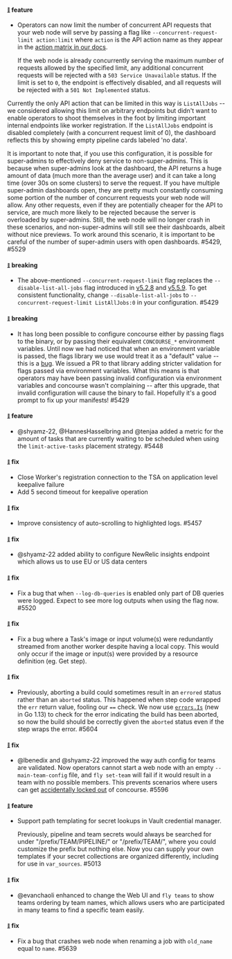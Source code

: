 #### <sub><sup><a name="5429" href="#5429">:link:</a></sup></sub> feature

* Operators can now limit the number of concurrent API requests that your web node will serve by passing a flag like `--concurrent-request-limit action:limit` where `action` is the API action name as they appear in the [action matrix in our docs](https://concourse-ci.org/user-roles.html#action-matrix).

  If the web node is already concurrently serving the maximum number of requests allowed by the specified limit, any additional concurrent requests will be rejected with a `503 Service Unavailable` status. If the limit is set to `0`, the endpoint is effectively disabled, and all requests will be rejected with a `501 Not Implemented` status.

Currently the only API action that can be limited in this way is `ListAllJobs` -- we considered allowing this limit on arbitrary endpoints but didn't want to enable operators to shoot themselves in the foot by limiting important internal endpoints like worker registration. If the `ListAllJobs` endpoint is disabled completely (with a concurrent request limit of 0), the dashboard reflects this by showing empty pipeline cards labeled 'no data'.

  It is important to note that, if you use this configuration, it is possible for super-admins to effectively deny service to non-super-admins. This is because when super-admins look at the dashboard, the API returns a huge amount of data (much more than the average user) and it can take a long time (over 30s on some clusters) to serve the request. If you have multiple super-admin dashboards open, they are pretty much constantly consuming some portion of the number of concurrent requests your web node will allow. Any other requests, even if they are potentially cheaper for the API to service, are much more likely to be rejected because the server is overloaded by super-admins. Still, the web node will no longer crash in these scenarios, and non-super-admins will still see their dashboards, albeit without nice previews. To work around this scenario, it is important to be careful of the number of super-admin users with open dashboards. #5429, #5529

#### <sub><sup><a name="remove-disable-list-all-jobs" href="#remove-disable-list-all-jobs">:link:</a></sup></sub> breaking

* The above-mentioned `--concurrent-request-limit` flag replaces the `--disable-list-all-jobs` flag introduced in [v5.2.8](https://github.com/concourse/concourse/releases/tag/v5.2.8) and [v5.5.9](https://github.com/concourse/concourse/releases/tag/v5.5.9#5340). To get consistent functionality, change `--disable-list-all-jobs` to `--concurrent-request-limit ListAllJobs:0` in your configuration. #5429

#### <sub><sup><a name="strict-env-vars" href="#strict-env-vars">:link:</a></sup></sub> breaking

* It has long been possible to configure concourse either by passing flags to the binary, or by passing their equivalent `CONCOURSE_*` environment variables. Until now we had noticed that when an environment variable is passed, the flags library we use would treat it as a "default" value -- this is a [bug](https://github.com/jessevdk/go-flags/issues/329). We issued a PR to that library adding stricter validation for flags passed via environment variables. What this means is that operators may have been passing invalid configuration via environment variables and concourse wasn't complaining -- after this upgrade, that invalid configuration will cause the binary to fail. Hopefully it's a good prompt to fix up your manifests! #5429

#### <sub><sup><a name="5057" href="#5057">:link:</a></sup></sub> feature
 
* @shyamz-22, @HannesHasselbring and @tenjaa added a metric for the amount of tasks that are currently waiting to be scheduled when using the `limit-active-tasks` placement strategy. #5448

#### <sub><sup><a name="5082" href="#5082">:link:</a></sup></sub> fix

* Close Worker's registration connection to the TSA on application level keepalive failure
* Add 5 second timeout for keepalive operation
#### <sub><sup><a name="5457" href="#5457">:link:</a></sup></sub> fix

* Improve consistency of auto-scrolling to highlighted logs. #5457

#### <sub><sup><a name="5452" href="#4081">:link:</a></sup></sub> fix

* @shyamz-22 added ability to configure NewRelic insights endpoint which allows us to use EU or US data centers

#### <sub><sup><a name="5520" href="#5520">:link:</a></sup></sub> fix

* Fix a bug that when `--log-db-queries` is enabled only part of DB queries were logged. Expect to see more log outputs when using the flag now. #5520

#### <sub><sup><a name="5485" href="#5485">:link:</a></sup></sub> fix

* Fix a bug where a Task's image or input volume(s) were redundantly streamed from another worker despite having a local copy. This would only occur if the image or input(s) were provided by a resource definition (eg. Get step).

#### <sub><sup><a name="5604" href="#5604">:link:</a></sup></sub> fix

* Previously, aborting a build could sometimes result in an `errored` status rather than an `aborted` status. This happened when step code wrapped the `err` return value, fooling our `==` check. We now use [`errors.Is`](https://golang.org/pkg/errors/#Is) (new in Go 1.13) to check for the error indicating the build has been aborted, so now the build should be correctly given the `aborted` status even if the step wraps the error. #5604

#### <sub><sup><a name="5596" href="#5595">:link:</a></sup></sub> fix
 
* @lbenedix and @shyamz-22 improved the way auth config for teams are validated. Now operators cannot start a web node with an empty `--main-team-config` file, and `fly set-team` will fail if it would result in a team with no possible members. This prevents scenarios where users can get [accidentally locked out](https://github.com/concourse/concourse/issues/5595) of concourse. #5596

#### <sub><sup><a name="5013" href="#5013">:link:</a></sup></sub> feature

* Support path templating for secret lookups in Vault credential manager.

  Previously, pipeline and team secrets would always be searched for under "/prefix/TEAM/PIPELINE/" or "/prefix/TEAM/", where you could customize the prefix but nothing else. Now you can supply your own templates if your secret collections are organized differently, including for use in `var_sources`. #5013

#### <sub><sup><a name="5622" href="#5622">:link:</a></sup></sub> fix

* @evanchaoli enhanced to change the Web UI and `fly teams` to show teams ordering by team names, which allows users who are participated in many teams to find a specific team easily.

#### <sub><sup><a name="5639" href="#5639">:link:</a></sup></sub> fix

* Fix a bug that crashes web node when renaming a job with `old_name` equal to `name`. #5639
